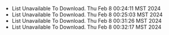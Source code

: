 *  List Unavailable To Download. Thu Feb  8 00:24:11 MST 2024
*  List Unavailable To Download. Thu Feb  8 00:25:03 MST 2024
*  List Unavailable To Download. Thu Feb  8 00:31:26 MST 2024
*  List Unavailable To Download. Thu Feb  8 00:32:17 MST 2024
